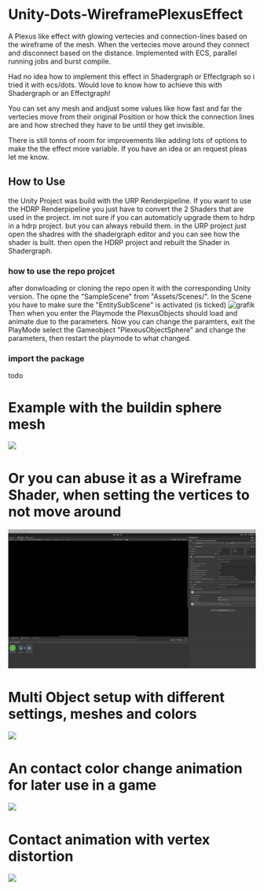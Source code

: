 # Unity-Dots-WireframePlexusEffect
A Plexus like effect with glowing vertecies and connection-lines based on the wireframe of the mesh. When the vertecies move around they connect and disconnect based on the distance. Implemented with ECS, parallel running jobs and burst compile.

Had no idea how to implement this effect in Shadergraph or Effectgraph so i tried it with ecs/dots. Would love to know how to achieve this with Shadergraph or an Effectgraph!

You can set any mesh and andjust some values like how fast and far the vertecies move from their original Position or how thick the connection lines are and how streched they have to be until they get invisible.

There is still tonns of room for improvements like adding lots of options to make the the effect more variable. If you have an idea or an request pleas let me know.

## How to Use
the Unity Project was build with the URP Renderpipeline. If you want to use the HDRP Renderpipeline you just have to convert the 2 Shaders that are used in the project. im not sure if you can automaticly upgrade them to hdrp in a hdrp project. but you can always rebuild them. in the URP project just open the shadres with the shadergraph editor and you can see how the shader is built. then open the HDRP project and rebuilt the Shader in Shadergraph.

### how to use the repo projcet
after donwloading or cloning the repo open it with the corresponding Unity version. The opne the "SampleScene" from "Assets/Scenes/". 
In the Scene you have to make sure the "EntitySubScene" is activated (is ticked) ![grafik](https://github.com/user-attachments/assets/200b3a8f-5acc-428c-94f6-6f722e4d659f)
Then when you enter the Playmode the PlexusObjects should load and animate due to the parameters.
Now you can change the paramters, exit the PlayMode select the Gameobject "PlexeusObjectSphere" and change the parameters, then restart the playmode to what changed.

### import the package
todo

# Example with the buildin sphere mesh

![](https://github.com/Strieglitz/Unity-Dots-WireframePlexusEffect/blob/main/effect.gif)

# Or you can abuse it as a Wireframe Shader, when setting the vertices to not move around

![](https://github.com/Strieglitz/Unity-Dots-WireframePlexusEffect/blob/main/effect2.gif)

# Multi Object setup with different settings, meshes and colors

![](https://github.com/Strieglitz/Unity-Dots-WireframePlexusEffect/blob/main/effect3.gif)

# An contact color change animation for later use in a game

![](https://github.com/Strieglitz/Unity-Dots-WireframePlexusEffect/blob/main/effect4.gif)

# Contact animation with vertex distortion

![](https://github.com/Strieglitz/Unity-Dots-WireframePlexusEffect/blob/main/effect5.gif)
